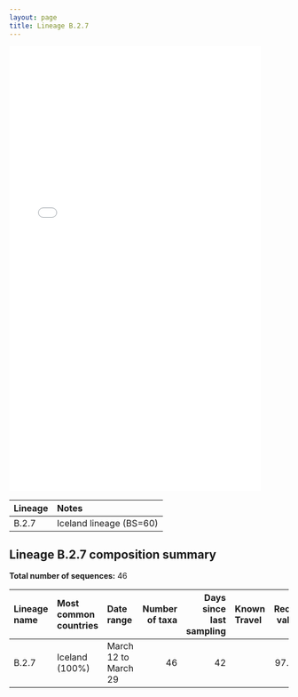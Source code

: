 ```yaml
---
layout: page
title: Lineage B.2.7
---
```




<embed src="../assets/images/B.2.7.pdf" type="application/pdf" width="90%" height="800px" />


| Lineage | Notes |
|:-----|:-----|
| B.2.7 | Iceland lineage (BS=60) |

<h2>Lineage B.2.7 composition summary </h2>

<strong>Total number of sequences:</strong> 46

| Lineage name | Most common countries | Date range | Number of taxa |  Days since last sampling | Known Travel | Recall value |
|:-----|:-----|:-------|-------:|-------:|:---------|--------:|
| B.2.7 | Iceland (100%) | March 12 to March 29 | 46 | 42 |  | 97.87 |
